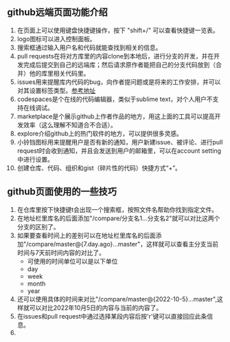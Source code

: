 ## github远端页面功能介绍
1. 在页面上可以使用键盘快捷键操作，按下 "shift+/" 可以查看快捷键一览表。
2. logo图标可以进入控制面板。
3. 搜索框通过输入用户名和代码就能查找到相关的信息。
4. pull requests在将对方库里的内容clone到本地后，进行分支的开发，并在开发完成后提交到自己的远端库；然后请求原作者能把自己的分支代码放到（合并）他的库里相关代码里。
5. issues用来提醒库内代码的bug，向作者提问题或是将来的工作安排，并可以对其设置标签类型。[参考地址](https://blog.csdn.net/cool99781/article/details/105821546)
6. codespaces是个在线的代码编辑器，类似于sublime text，对个人用户不支持在线调试。
7. marketplace是个展示github上作者作品的地方，用这上面的工具可以提高开发效率（这么理解不知道合不合适）。
8. explore介绍github上的热门软件的地方，可以提供很多灵感。
9. 小铃铛图标用来提醒用户是否有新的通知，用户新建issue、被评论、进行pull request时会收到通知，并且会发送到用户的邮箱里，可以在account setting中进行设置。
10. 创建仓库、代码、组织和gist（碎片性的代码）快捷方式“+”。

## github页面使用的一些技巧
1. 在仓库里按下快捷键t会出现一个搜索框，按照文件名帮助你找到指定文件。
2. 在地址栏里库名的后面添加"/compare/分支名1...分支名2"就可以对比这两个分支的区别了。
3. 如果要查看时间上的差别可以在地址栏里库名的后面添加"/compare/master@{7.day.ago}...master"，这样就可以查看主分支当前时间与7天前时间内容的对比了。
	- 可使用的时间单位可以是以下单位
	- day
	- week
	- month
	- year
4. 还可以使用具体的时间来对比"/compare/master@{2022-10-5}...master",这样就可以对比2022年10月5日的内容与当前的内容了。
5. 在issues和pull request中通过选择某段内容后按'r'键可以直接回应此条信息。
6. 
